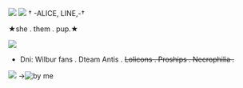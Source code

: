 ![](https://files.catbox.moe/52b3fw.png)
![](https://files.catbox.moe/sl7165.png)
† -ALICE, LINE,-†

  ★she . them . pup.★

![](https://files.catbox.moe/sl7165.png)

 - Dni: Wilbur fans . Dteam Antis . ~~Lolicons . Proships . Necrophilia .~~

 ![](https://files.catbox.moe/bj56lf.gif)
->![by me](https://files.catbox.moe/1oxpyn.gif)
